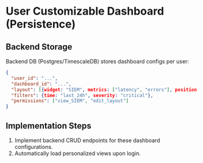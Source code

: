 # User Customizable Dashboard (Persistence)

## Backend Storage

Backend DB (Postgres/TimescaleDB) stores dashboard configs per user:

```json
{
  "user_id": "...",
  "dashboard_id": "...",
  "layout": [{widget: "SIEM", metrics: ["latency", "errors"], position: {...}}],
  "filters": {time: "last_24h", severity: "critical"},
  "permissions": ["view_SIEM", "edit_layout"]
}
```

## Implementation Steps

1. Implement backend CRUD endpoints for these dashboard configurations.
2. Automatically load personalized views upon login.
